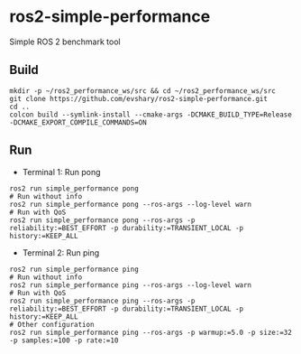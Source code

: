 # ros2-simple-performance

Simple ROS 2 benchmark tool

## Build

```shell
mkdir -p ~/ros2_performance_ws/src && cd ~/ros2_performance_ws/src
git clone https://github.com/evshary/ros2-simple-performance.git
cd ..
colcon build --symlink-install --cmake-args -DCMAKE_BUILD_TYPE=Release -DCMAKE_EXPORT_COMPILE_COMMANDS=ON
```

## Run

* Terminal 1: Run pong

```shell
ros2 run simple_performance pong
# Run without info
ros2 run simple_performance pong --ros-args --log-level warn
# Run with QoS
ros2 run simple_performance pong --ros-args -p reliability:=BEST_EFFORT -p durability:=TRANSIENT_LOCAL -p history:=KEEP_ALL
```

* Terminal 2: Run ping

```shell
ros2 run simple_performance ping
# Run without info
ros2 run simple_performance ping --ros-args --log-level warn
# Run with QoS
ros2 run simple_performance ping --ros-args -p reliability:=BEST_EFFORT -p durability:=TRANSIENT_LOCAL -p history:=KEEP_ALL
# Other configuration
ros2 run simple_performance ping --ros-args -p warmup:=5.0 -p size:=32 -p samples:=100 -p rate:=10
```
